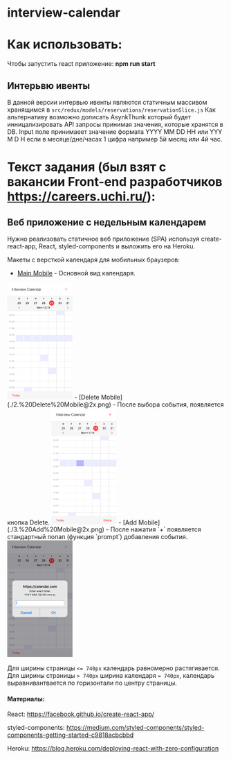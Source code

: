 # interview-calendar

# Как использовать:

Чтобы запустить react приложение: **npm run start**

## Интерьвю ивенты

В данной версии интервью ивенты являются статичным массивом хранящимся в `src/redux/models/reservations/reservationSlice.js`
Как альтернативу возможно дописать AsynkThunk который будет инницализировать API запросы принимая значения, которые хранятся в DB.
Input поле принимаеет значение формата YYYY MM DD HH или YYY M D H если в месяце/дне/часах 1 цифра например 5й месяц или 4й час.

# Текст задания (был взят с вакансии Front-end разработчиков https://careers.uchi.ru/):

## Веб приложение с недельным календарем

Нужно реализовать статичное веб приложение (SPA) используя create-react-app, React, styled-components и выложить его на Heroku.

Макеты c версткой календаря для мобильных браузеров:

- [Main Mobile](./1.%20Main%20Mobile@2x.png) - Основной вид календаря.

<!-- ![](https://github.com/Suselfluf/react-calendar/blob/main/design-assets/1.%20Main%20Mobile%402x.png) -->
<img src="https://github.com/Suselfluf/react-calendar/blob/main/design-assets/1.%20Main%20Mobile%402x.png" width="30%" height="30%" />
- [Delete Mobile](./2.%20Delete%20Mobile@2x.png) - После выбора события, появляется кнопка Delete.

<!-- ![](https://github.com/Suselfluf/react-calendar/blob/main/design-assets/2.%20Delete%20Mobile%402x.png) -->
<img src="https://github.com/Suselfluf/react-calendar/blob/main/design-assets/2.%20Delete%20Mobile%402x.png" width="30%" height="30%" />
- [Add Mobile](./3.%20Add%20Mobile@2x.png) - После нажатия `+` появляется стандартный попап (функция `prompt`) добавления события.

<!-- ![](https://github.com/Suselfluf/react-calendar/blob/main/design-assets/3.%20Add%20Mobile%402x.png) -->
<img src="https://github.com/Suselfluf/react-calendar/blob/main/design-assets/3.%20Add%20Mobile%402x.png" width="30%" height="30%" />

Для ширины страницы `<= 740px` календарь равномерно растягивается. Для ширины страницы `> 740px` ширина календаря `= 740px`, календарь выравнивантвается по горизонтали по центру страницы.

#### Материалы:

React:
https://facebook.github.io/create-react-app/

styled-components:
https://medium.com/styled-components/styled-components-getting-started-c9818acbcbbd

Heroku:
https://blog.heroku.com/deploying-react-with-zero-configuration
